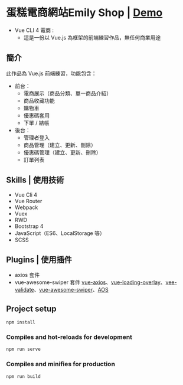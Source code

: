 # 蛋糕電商網站Emily Shop | [Demo](https://peggyted0129.github.io/VUEX_TEST06/)  

- Vue CLI 4 電商 :
  - 這是一份以 Vue.js 為框架的前端練習作品，無任何商業用途


## 簡介

此作品為 Vue.js 前端練習，功能包含：

- 前台：
  - 電商展示（商品分類、單一商品介紹）
  - 商品收藏功能
  - 購物車
  - 優惠碼套用
  - 下單 / 結帳
- 後台：
  - 管理者登入
  - 商品管理（建立、更新、刪除）
  - 優惠碼管理（建立、更新、刪除）
  - 訂單列表
  
## Skills | 使用技術

- Vue Cli 4
- Vue Router
- Webpack
- Vuex
- RWD
- Bootstrap 4
- JavaScript（ES6、LocalStorage 等）
- SCSS

## Plugins | 使用插件

- axios 套件
- vue-awesome-swiper 套件
[vue-axios](https://www.npmjs.com/package/vue-axios)、[vue-loading-overlay](https://www.npmjs.com/package/vue-loading-overlay)、[vee-validate](https://logaretm.github.io/vee-validate/)、[vue-awesome-swiper](https://github.surmon.me/vue-awesome-swiper/)、[AOS](https://michalsnik.github.io/aos/)


## Project setup
```
npm install
```

### Compiles and hot-reloads for development
```
npm run serve
```

### Compiles and minifies for production
```
npm run build
```

